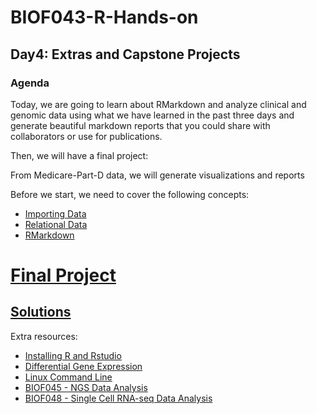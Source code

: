 # BIOF043-R-Hands-on
## Day4: Extras and Capstone Projects

### Agenda
Today, we are going to learn about RMarkdown and analyze clinical and genomic 
data using what we have learned in the past three days and generate beautiful 
markdown reports that you could share with collaborators or use for publications.

Then, we will have a final project:

From Medicare-Part-D data, we will generate visualizations and reports

Before we start, we need to cover the following concepts:

- [Importing Data](lectures/import.md)
- [Relational Data](lectures/relational.md)
- [RMarkdown](lectures/RMarkdown.md)


# [Final Project](Final_Project/Project.md)
## [Solutions](Final_Project/Solutions.Rmd)

Extra resources:

- [Installing R and Rstudio](https://rstudio-education.github.io/hopr/starting.html)
- [Differential Gene Expression](https://github.com/hbctraining/DGE_workshop)
- [Linux Command Line](https://www.youtube.com/watch?v=FTTr2bjI2UM&list=PLS1QulWo1RIb9WVQGJ_vh-RQusbZgO_As&index=3)
- [BIOF045 - NGS Data Analysis](https://faes.org/events/biof045.Mar2021)
- [BIOF048 - Single Cell RNA-seq Data Analysis](https://faes.org/events/BIOF048.apr2021)
